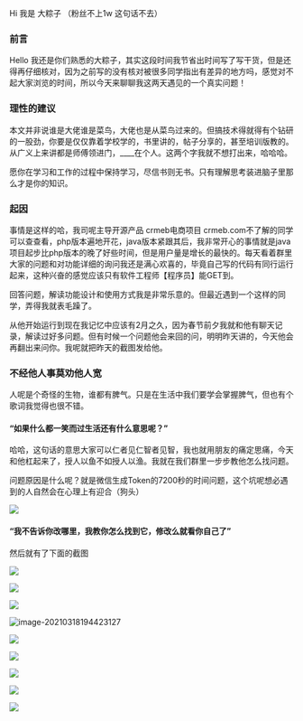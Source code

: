 Hi 我是 大粽子 （粉丝不上1w 这句话不去）

### 前言

Hello 我还是你们熟悉的大粽子，其实这段时间我节省出时间写了写干货，但是还得再仔细核对，因为之前写的没有核对被很多同学指出有差异的地方吗，感觉对不起大家浏览的时间，所以今天来聊聊我这两天遇见的一个真实问题！

### 理性的建议

本文并非说谁是大佬谁是菜鸟，大佬也是从菜鸟过来的。但搞技术得就得有个钻研的一股劲，你要是仅仅靠着学校学的，书里讲的，帖子分享的，甚至培训版教的。从广义上来讲都是师傅领进门，____在个人。这两个字我就不想打出来，哈哈哈。

愿你在学习和工作的过程中保持学习，尽信书则无书。只有理解思考装进脑子里那么才是你的知识。

### 起因

事情是这样的哈，我司呢主导开源产品 crmeb电商项目 crmeb.com不了解的同学可以查查看，php版本遍地开花，java版本紧跟其后，我非常开心的事情就是java项目起步比php版本的晚了好些时间，但是用户量是增长的最快的。每天看着群里大家的问题和对功能详细的询问我还是满心欢喜的，毕竟自己写的代码有同行运行起来，这种兴奋的感觉应该只有软件工程师【程序员】能GET到。

回答问题，解读功能设计和使用方式我是非常乐意的。但最近遇到一个这样的同学，弄得我就表毛躁了。

从他开始运行到现在我记忆中应该有2月之久，因为春节前夕我就和他有聊天记录，解读过好多问题。但有时候一个问题他会来回的问，明明昨天讲的，今天他会再翻出来问你。我呢就把昨天的截图发给他。

### 不经他人事莫劝他人宽

人呢是个奇怪的生物，谁都有脾气。只是在生活中我们要学会掌握脾气，但也有个歌词我觉得也很不错。

#### “如果什么都一笑而过生活还有什么意思呢？”

哈哈，这句话的意思大家可以仁者见仁智者见智，我也就用朋友的痛定思痛，今天和他杠起来了，授人以鱼不如授人以渔。我就在我们群里一步步教他怎么找问题。

问题原因是什么呢？就是微信生成Token的7200秒的时间问题，这个坑呢想必遇到的人自然会在心理上有迎合（狗头）

![](https://gitee.com/stivepeim/img4mk/raw/master/20210318193952.png)

#### “我不告诉你改哪里，我教你怎么找到它，修改么就看你自己了”

然后就有了下面的截图

![](https://gitee.com/stivepeim/img4mk/raw/master/20210318194206.png)

![](https://gitee.com/stivepeim/img4mk/raw/master/20210318194317.png)

![](https://gitee.com/stivepeim/img4mk/raw/master/20210318194352.png)

![image-20210318194423127](https://gitee.com/stivepeim/img4mk/raw/master/20210318194423.png)

![](https://gitee.com/stivepeim/img4mk/raw/master/20210318194449.png)

![](https://gitee.com/stivepeim/img4mk/raw/master/20210318194529.png)

![](https://gitee.com/stivepeim/img4mk/raw/master/20210318194610.png)







![](https://gitee.com/stivepeim/img4mk/raw/master/20210306212709.png)

![](https://gitee.com/stivepeim/img4mk/raw/master/20201226230441.gif)